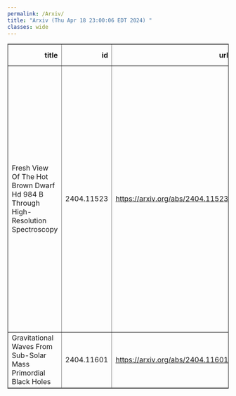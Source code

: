 ```yaml
---
permalink: /Arxiv/
title: "Arxiv (Thu Apr 18 23:00:06 EDT 2024) "
classes: wide
---
```

<table border="1" class="dataframe">
  <thead>
    <tr style="text-align: right;">
      <th>title</th>
      <th>id</th>
      <th>url</th>
      <th>authors</th>
      <th>Local Authors</th>
    </tr>
  </thead>
  <tbody>
    <tr>
      <td>Fresh View Of The Hot Brown Dwarf Hd 984 B Through High-Resolution   Spectroscopy</td>
      <td>2404.11523</td>
      <td><a href="https://arxiv.org/abs/2404.11523" target="_blank">https://arxiv.org/abs/2404.11523</a></td>
      <td>J. C. Costes, J. W. Xuan, A. Vigan, J. Wang, V. D'Orazi, P. Mollière, A. Baker, R. Bartos, G. A. Blake, B. Calvin, S. Cetre, J. Delorme, G. Doppmann, D. Echeveri, L. Finnerty, M. P. Fitzgerald, C. Hsu, N. Jovanovic, R. Lopez, D. Mawet, E. Morris, J. Pezzato, C. L. Phillips, J. Ruffio, B. Sappey, A. Schneeberger, T. Schofield, A. J. Skemer, J. K. Wallace, J. Wang</td>
      <td>Caprice Phillips, Ji Wang</td>
    </tr>
    <tr>
      <td>Gravitational Waves From Sub-Solar Mass Primordial Black Holes</td>
      <td>2404.11601</td>
      <td><a href="https://arxiv.org/abs/2404.11601" target="_blank">https://arxiv.org/abs/2404.11601</a></td>
      <td>Andrew L. Miller</td>
      <td>Andrew Miller</td>
    </tr>
  </tbody>
</table>